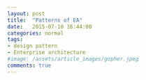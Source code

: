 ```yaml
---
layout: post
title:  "Patterns of EA"
date:   2015-07-10 16:44:00
categories: normal
tags:
- design pattern
- Enterprise architecture
#image: /assets/article_images/gopher.jpeg
comments: true
---
```

<script src="https://gist.github.com/ganeshramr/c22aa0072831bf04de32.js"></script>
